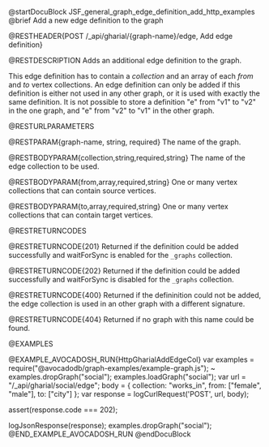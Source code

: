 @startDocuBlock JSF_general_graph_edge_definition_add_http_examples
@brief Add a new edge definition to the graph

@RESTHEADER{POST /_api/gharial/{graph-name}/edge, Add edge definition}

@RESTDESCRIPTION
Adds an additional edge definition to the graph.

This edge definition has to contain a *collection* and an array of
each *from* and *to* vertex collections.  An edge definition can only
be added if this definition is either not used in any other graph, or
it is used with exactly the same definition. It is not possible to
store a definition "e" from "v1" to "v2" in the one graph, and "e"
from "v2" to "v1" in the other graph.

@RESTURLPARAMETERS

@RESTPARAM{graph-name, string, required}
The name of the graph.

@RESTBODYPARAM{collection,string,required,string}
The name of the edge collection to be used.

@RESTBODYPARAM{from,array,required,string}
One or many vertex collections that can contain source vertices.

@RESTBODYPARAM{to,array,required,string}
One or many vertex collections that can contain target vertices.

@RESTRETURNCODES

@RESTRETURNCODE{201}
Returned if the definition could be added successfully and
waitForSync is enabled for the `_graphs` collection.

@RESTRETURNCODE{202}
Returned if the definition could be added successfully and
waitForSync is disabled for the `_graphs` collection.

@RESTRETURNCODE{400}
Returned if the defininition could not be added, the edge collection
is used in an other graph with a different signature.

@RESTRETURNCODE{404}
Returned if no graph with this name could be found.

@EXAMPLES

@EXAMPLE_AVOCADOSH_RUN{HttpGharialAddEdgeCol}
  var examples = require("@avocadodb/graph-examples/example-graph.js");
~ examples.dropGraph("social");
  examples.loadGraph("social");
  var url = "/_api/gharial/social/edge";
  body = {
    collection: "works_in",
    from: ["female", "male"],
    to: ["city"]
  };
  var response = logCurlRequest('POST', url, body);

  assert(response.code === 202);

  logJsonResponse(response);
  examples.dropGraph("social");
@END_EXAMPLE_AVOCADOSH_RUN
@endDocuBlock
